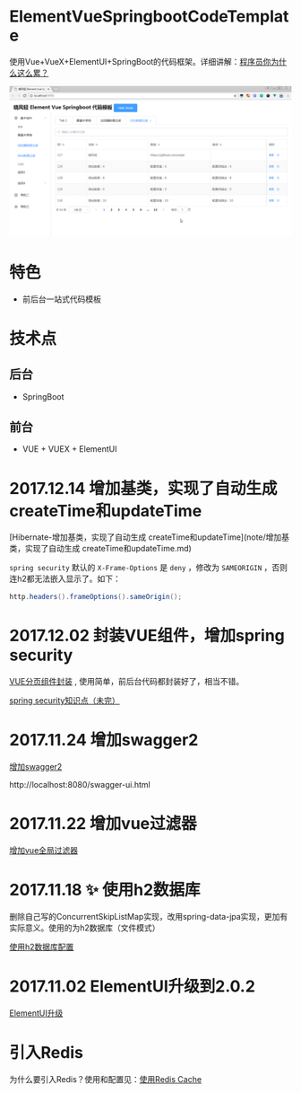# ElementVueSpringbootCodeTemplate
使用Vue+VueX+ElementUI+SpringBoot的代码框架。详细讲解：[程序员你为什么这么累？](https://zhuanlan.zhihu.com/p/28705206)


![](pictures/main.png)

# 特色

* 前后台一站式代码模板

# 技术点

## 后台
* SpringBoot

## 前台
* VUE + VUEX + ElementUI

# 2017.12.14 增加基类，实现了自动生成 createTime和updateTime

[Hibernate-增加基类，实现了自动生成 createTime和updateTime](note/增加基类，实现了自动生成 createTime和updateTime.md)

`spring security` 默认的 `X-Frame-Options` 是 `deny` ，修改为 `SAMEORIGIN` ，否则连h2都无法嵌入显示了。如下：

```Java
http.headers().frameOptions().sameOrigin();
```

# 2017.12.02 封装VUE组件，增加spring security

[VUE分页组件封装](https://zhuanlan.zhihu.com/p/31638307) , 使用简单，前后台代码都封装好了，相当不错。

[spring security知识点（未完）](note/spring-security.md)


# 2017.11.24 增加swagger2

[增加swagger2](enable-swagger2.md)

http://localhost:8080/swagger-ui.html

# 2017.11.22 增加vue过滤器

[增加vue全局过滤器](vue-filter.md)

# 2017.11.18 :sparkles: 使用h2数据库

删除自己写的ConcurrentSkipListMap实现，改用spring-data-jpa实现，更加有实际意义。使用的为h2数据库（文件模式）

[使用h2数据库配置](spring-jpa-data-use-h2-database.md)

# 2017.11.02 ElementUI升级到2.0.2

[ElementUI升级](update-elementui.md)

# 引入Redis

为什么要引入Redis？使用和配置见：[使用Redis Cache](use-redis-cache.md)